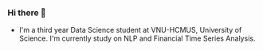 ### Hi there 👋
- I'm a third year Data Science student at VNU-HCMUS, University of Science. I'm currently study on NLP and Financial Time Series Analysis. 
